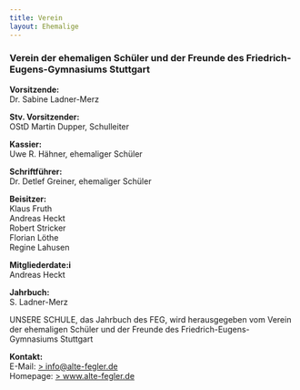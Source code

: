 ```yaml
---
title: Verein
layout: Ehemalige
---
```



<h3>Verein der ehemaligen Schüler und der Freunde des Friedrich-Eugens-Gymnasiums Stuttgart</h3>
<p>
	<b>Vorsitzende:</b>
	<br>
	Dr. Sabine Ladner-Merz
</p>
<p>
	<b>Stv. Vorsitzender:</b>
	<br>
	OStD Martin Dupper, Schulleiter
</p>
<p>
	<b>Kassier:</b>
	<br>
	Uwe R. Hähner, ehemaliger Schüler
</p>
<p>
	<b>Schriftführer:</b>
	<br>
	Dr. Detlef Greiner, ehemaliger Schüler
</p>
<p>
	<b>Beisitzer:</b>
	<br>
	Klaus Fruth <br>
	Andreas Heckt <br>
	Robert Stricker <br>
	Florian Löthe <br>
	Regine Lahusen
</p>
<p>
	<b>Mitgliederdate:i</b>
	<br>
	Andreas Heckt
</p>
<p>
	<b>Jahrbuch:</b>
	<br>
	S. Ladner-Merz
</p>
<p>
	UNSERE SCHULE, das Jahrbuch des FEG, wird herausgegeben vom Verein der ehemaligen Schüler und der Freunde des Friedrich-Eugens-Gymnasiums Stuttgart
</p>
<p>
	<b>Kontakt:</b>
	<br>
	E-Mail: <a href="mailto::info@alto-fegler.de">> info@alte-fegler.de</a>
	<br>
	Homepage: <a href="http://www.alte-fegler.de">> www.alte-fegler.de</a>
</p>
